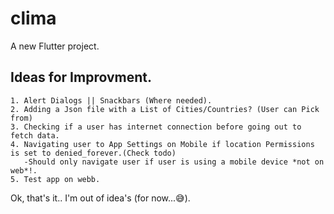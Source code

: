 # clima

A new Flutter project.

## Ideas for Improvment.
    1. Alert Dialogs || Snackbars (Where needed).
    2. Adding a Json file with a List of Cities/Countries? (User can Pick from)
    3. Checking if a user has internet connection before going out to fetch data.
    4. Navigating user to App Settings on Mobile if location Permissions is set to denied_forever.(Check todo)
       -Should only navigate user if user is using a mobile device *not on web*!.
    5. Test app on webb.

Ok, that's it.. I'm out of idea's (for now...😅).
     
